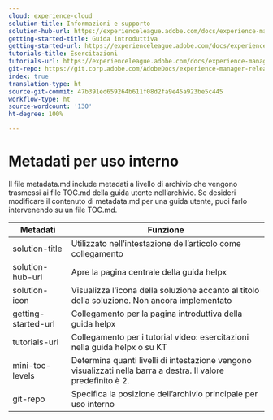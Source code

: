 ```yaml
---
cloud: experience-cloud
solution-title: Informazioni e supporto
solution-hub-url: https://experienceleague.adobe.com/docs/experience-manager-cloud-service.html?lang=it
getting-started-title: Guida introduttiva
getting-started-url: https://experienceleague.adobe.com/docs/experience-manager-cloud-service/overview/home.html?lang=it
tutorials-title: Esercitazioni
tutorials-url: https://experienceleague.adobe.com/docs/experience-manager-learn/cloud-service/overview.html?lang=it
git-repo: https://git.corp.adobe.com/AdobeDocs/experience-manager-release-information.it-IT
index: true
translation-type: ht
source-git-commit: 47b391ed659264b611f08d2fa9e45a923be5c445
workflow-type: ht
source-wordcount: '130'
ht-degree: 100%

---
```



# Metadati per uso interno

Il file metadata.md include metadati a livello di archivio che vengono trasmessi ai file TOC.md della guida utente nell’archivio. Se desideri modificare il contenuto di metadata.md per una guida utente, puoi farlo intervenendo su un file TOC.md.

| Metadati | Funzione |
|--- |--- |
| solution-title | Utilizzato nell’intestazione dell’articolo come collegamento |
| solution-hub-url | Apre la pagina centrale della guida helpx |
| solution-icon | Visualizza l’icona della soluzione accanto al titolo della soluzione. Non ancora implementato |
| getting-started-url | Collegamento per la pagina introduttiva della guida helpx |
| tutorials-url | Collegamento per i tutorial video: esercitazioni nella guida helpx o su KT |
| mini-toc-levels | Determina quanti livelli di intestazione vengono visualizzati nella barra a destra. Il valore predefinito è 2. |
| git-repo | Specifica la posizione dell’archivio principale per uso interno |
